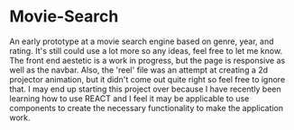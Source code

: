 # Movie-Search
An early prototype at a movie search engine based on genre, year, and rating. It's still could use a lot more so any ideas, feel free to let me know. The front end aestetic is a work in progress, but the page is responsive as well as the navbar. Also, the 'reel' file was an attempt at creating a 2d projector animation, but it didn't come out quite right so feel free to ignore that. I may end up starting this project over because I have recently been learning how to use REACT and I feel it may be applicable to use components to create the necessary functionality to make the application work.
